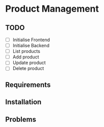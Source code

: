 # Product Management

## TODO

-   [ ] Initialise Frontend
-   [ ] Initialise Backend
-   [ ] List products
-   [ ] Add product
-   [ ] Update product
-   [ ] Delete product

## Requirements

## Installation

## Problems
